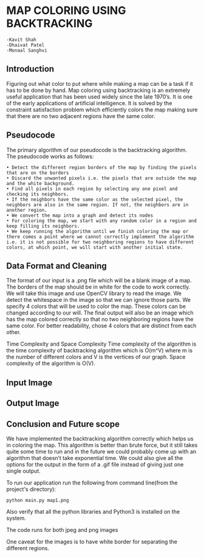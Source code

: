 # MAP COLORING USING BACKTRACKING

    -Kavit Shah
    -Dhaivat Patel
    -Monaal Sanghvi

## Introduction

 Figuring out what color to put where while making a map can be a task if it has to be done by hand. Map coloring using backtracking is an extremely useful application that has been used widely since the late 1970’s. It is one of the early applications of artificial intelligence. It is solved by the constraint satisfaction problem which efficiently colors the map making sure that there are no two adjacent regions have the same color.

## Pseudocode

The primary algorithm of our pseudocode is the backtracking algorithm.
The pseudocode works as follows:

    • Detect the different region borders of the map by finding the pixels that are on the borders
    • Discard the unwanted pixels i.e. the pixels that are outside the map and the white background.
    • Find all pixels in each region by selecting any one pixel and checking its neighbors. 
    • If the neighbors have the same color as the selected pixel, the neighbors are also in the same region. If not, the neighbors are in another region.
    • We convert the map into a graph and detect its nodes
    • For coloring the map, we start with any random color in a region and keep filling its neighbors.
    • We keep running the algorithm until we finish coloring the map or there comes a point where we cannot correctly implement the algorithm i.e. it is not possible for two neighboring regions to have different colors, at which point, we will start with another initial state.


## Data Format and Cleaning

The format of our input is a .png file which will be a blank image of a map. The borders of the map should be in white for the code to work correctly.
We will take this image and use OpenCV library to read the image. We detect the whitespace in the image so that we can ignore those parts. We specify 4 colors that will be used to color the map. These colors can be changed according to our will. The final output will also be an image which has the map colored correctly so that no two neighboring regions have the same color. For better readability, chose 4 colors that are distinct from each other.

 Time Complexity and Space Complexity
 Time complexity of the algorithm is the time complexity of backtracking algorithm which is O(m^V) where m is the number of different colors and V is the vertices of our graph. Space complexity of the algorithm is O(V).


## Input Image

## Output Image


## Conclusion and Future scope

We have implemented the backtracking algorithm correctly which helps us in coloring the map. This algorithm is better than brute force, but it still takes quite some time to run and in the future we could probably come up with an algorithm that doesn’t take exponential time. We could also give all the options for the output in the form of a .gif file instead of giving just one single output.

To run our application run the following from command line(from the project's directory):

	python main.py map1.png

Also verify that all the python libraries and Python3 is installed on the system.

The code runs for both jpeg and png images

One caveat for the images is to have white border for separating the different regions.	
